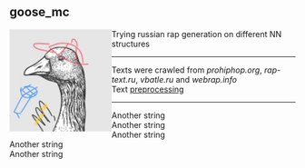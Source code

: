 ## goose_mc  
<img align="left" width="180" height="180" src="/picture/goose_mc.jpg">  
Trying russian rap generation on different NN structures  

---
Texts were crawled from *prohiphop.org*, *rap-text.ru*, *vbatle.ru* and *webrap.info*  
Text [preprocessing](code/extraction_of_notes.ipynb)  

---
Another string  
Another string  
Another string  
Another string  
Another string  
